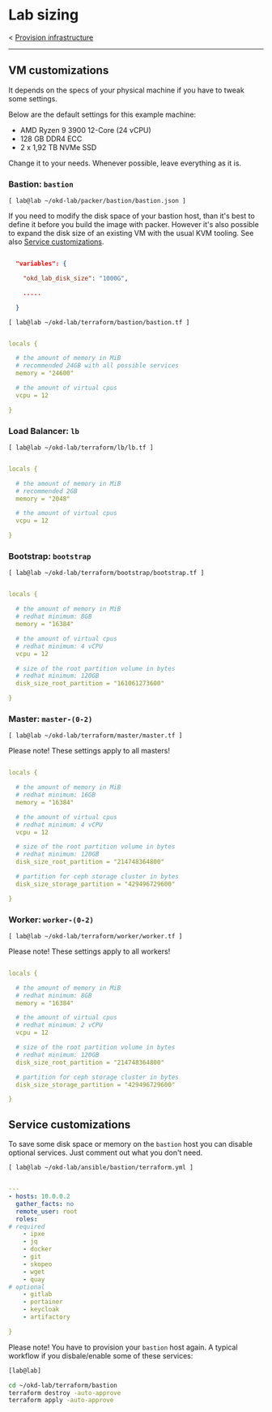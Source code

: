 # Lab sizing

< [Provision infrastructure](02_provision_infrastructure.md)

* * *

## VM customizations

It depends on the specs of your physical machine if you have to tweak some settings.

Below are the default settings for this example machine:

- AMD Ryzen 9 3900 12-Core (24 vCPU)
- 128 GB DDR4 ECC
- 2 x 1,92 TB NVMe SSD

Change it to your needs. Whenever possible, leave everything as it is.

### Bastion: `bastion`

`[ lab@lab ~/okd-lab/packer/bastion/bastion.json ]`

If you need to modify the disk space of your bastion host, than it's best to define it before you build the image with packer. However it's also possible to expand the disk size of an existing VM with the usual KVM tooling. See also [Service customizations](#Service%20customizations).

```JSON

  "variables": {

    "okd_lab_disk_size": "1000G",

    .....

  }
```

`[ lab@lab ~/okd-lab/terraform/bastion/bastion.tf ]`

```YAML

locals {

  # the amount of memory in MiB
  # recommended 24GB with all possible services
  memory = "24600"

  # the amount of virtual cpus
  vcpu = 12

}
```

### Load Balancer: `lb`

`[ lab@lab ~/okd-lab/terraform/lb/lb.tf ]`

```YAML

locals {

  # the amount of memory in MiB
  # recommended 2GB
  memory = "2048"

  # the amount of virtual cpus
  vcpu = 12

}
```

### Bootstrap: `bootstrap`

`[ lab@lab ~/okd-lab/terraform/bootstrap/bootstrap.tf ]`

```YAML

locals {

  # the amount of memory in MiB
  # redhat minimum: 8GB
  memory = "16384"

  # the amount of virtual cpus
  # redhat minimum: 4 vCPU
  vcpu = 12

  # size of the root partition volume in bytes
  # redhat minimum: 120GB
  disk_size_root_partition = "161061273600"

}
```

### Master: `master-(0-2)`

`[ lab@lab ~/okd-lab/terraform/master/master.tf ]`

Please note! These settings apply to all masters!

```YAML

locals {

  # the amount of memory in MiB
  # redhat minimum: 16GB
  memory = "16384"

  # the amount of virtual cpus
  # redhat minimum: 4 vCPU
  vcpu = 12

  # size of the root partition volume in bytes
  # redhat minimum: 120GB
  disk_size_root_partition = "214748364800"

  # partition for ceph storage cluster in bytes
  disk_size_storage_partition = "429496729600"

}
```

### Worker: `worker-(0-2)`

`[ lab@lab ~/okd-lab/terraform/worker/worker.tf ]`

Please note! These settings apply to all workers!

```YAML

locals {

  # the amount of memory in MiB
  # redhat minimum: 8GB
  memory = "16384"

  # the amount of virtual cpus
  # redhat minimum: 2 vCPU
  vcpu = 12

  # size of the root partition volume in bytes
  # redhat minimum: 120GB
  disk_size_root_partition = "214748364800"

  # partition for ceph storage cluster in bytes
  disk_size_storage_partition = "429496729600"

}
```

## Service customizations

To save some disk space or memory on the `bastion` host you can disable optional services. Just comment out what you don't need.

`[ lab@lab ~/okd-lab/ansible/bastion/terraform.yml ]`

```YAML

---
- hosts: 10.0.0.2
  gather_facts: no
  remote_user: root
  roles:
# required
    - ipxe
    - jq
    - docker
    - git
    - skopeo
    - wget
    - quay
# optional
    - gitlab
    - portainer
    - keycloak
    - artifactory

}
```

Please note! You have to provision your `bastion` host again. A typical workflow if you disbale/enable some of these services:

```bash
[lab@lab]

cd ~/okd-lab/terraform/bastion
terraform destroy -auto-approve
terraform apply -auto-approve
```
